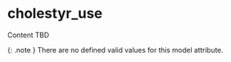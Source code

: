 # cholestyr_use
Content TBD


{: .note }
There are no defined valid values for this model attribute.
